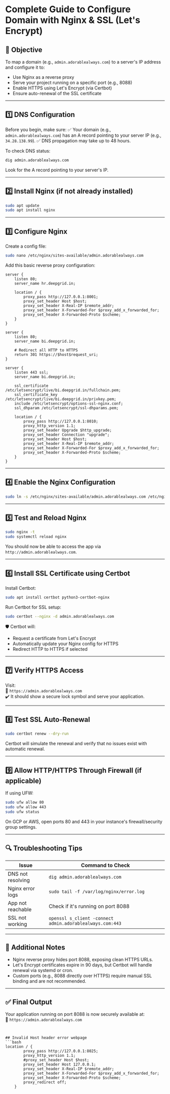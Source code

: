 # Complete Guide to Configure Domain with Nginx & SSL (Let's Encrypt)

## 🎯 Objective
To map a domain (e.g., `admin.adorablealways.com`) to a server's IP address and configure it to:
- Use Nginx as a reverse proxy
- Serve your project running on a specific port (e.g., 8088)
- Enable HTTPS using Let's Encrypt (via Certbot)
- Ensure auto-renewal of the SSL certificate

---

## 1️⃣ DNS Configuration
Before you begin, make sure:
✅ Your domain (e.g., `admin.adorablealways.com`) has an A record pointing to your server IP (e.g., `34.28.138.99`).
✅ DNS propagation may take up to 48 hours.

To check DNS status:
```bash
dig admin.adorablealways.com
```
Look for the A record pointing to your server's IP.

---

## 2️⃣ Install Nginx (if not already installed)
```bash
sudo apt update
sudo apt install nginx
```

---

## 3️⃣ Configure Nginx
Create a config file:
```bash
sudo nano /etc/nginx/sites-available/admin.adorablealways.com
```

Add this basic reverse proxy configuration:
```nginx
server {
    listen 80;
    server_name hr.deepgrid.in;

    location / {
        proxy_pass http://127.0.0.1:8001;
        proxy_set_header Host $host;
        proxy_set_header X-Real-IP $remote_addr;
        proxy_set_header X-Forwarded-For $proxy_add_x_forwarded_for;
        proxy_set_header X-Forwarded-Proto $scheme;
    }
}
```

```nginx
server {
    listen 80;
    server_name bi.deepgrid.in;

    # Redirect all HTTP to HTTPS
    return 301 https://$host$request_uri;
}

server {
    listen 443 ssl;
    server_name bi.deepgrid.in;

    ssl_certificate /etc/letsencrypt/live/bi.deepgrid.in/fullchain.pem;
    ssl_certificate_key /etc/letsencrypt/live/bi.deepgrid.in/privkey.pem;
    include /etc/letsencrypt/options-ssl-nginx.conf;
    ssl_dhparam /etc/letsencrypt/ssl-dhparams.pem;

    location / {
        proxy_pass http://127.0.0.1:8010;
        proxy_http_version 1.1;
        proxy_set_header Upgrade $http_upgrade;
        proxy_set_header Connection "upgrade";
        proxy_set_header Host $host;
        proxy_set_header X-Real-IP $remote_addr;
        proxy_set_header X-Forwarded-For $proxy_add_x_forwarded_for;
        proxy_set_header X-Forwarded-Proto $scheme;
    }
}
```

---

## 4️⃣ Enable the Nginx Configuration
```bash
sudo ln -s /etc/nginx/sites-available/admin.adorablealways.com /etc/nginx/sites-enabled/
```

---

## 5️⃣ Test and Reload Nginx
```bash
sudo nginx -t
sudo systemctl reload nginx
```

You should now be able to access the app via `http://admin.adorablealways.com`.

---

## 6️⃣ Install SSL Certificate using Certbot
Install Certbot:
```bash
sudo apt install certbot python3-certbot-nginx
```

Run Certbot for SSL setup:
```bash
sudo certbot --nginx -d admin.adorablealways.com
```

🛡 Certbot will:
- Request a certificate from Let's Encrypt
- Automatically update your Nginx config for HTTPS
- Redirect HTTP to HTTPS if selected

---

## 7️⃣ Verify HTTPS Access
Visit:  
🔗 `https://admin.adorablealways.com`  
✔️ It should show a secure lock symbol and serve your application.

---

## 8️⃣ Test SSL Auto-Renewal
```bash
sudo certbot renew --dry-run
```
Certbot will simulate the renewal and verify that no issues exist with automatic renewal.

---

## 9️⃣ Allow HTTP/HTTPS Through Firewall (if applicable)
If using UFW:
```bash
sudo ufw allow 80
sudo ufw allow 443
sudo ufw status
```

On GCP or AWS, open ports 80 and 443 in your instance's firewall/security group settings.

---

## 🔍 Troubleshooting Tips

| Issue | Command to Check |
|-------|------------------|
| DNS not resolving | `dig admin.adorablealways.com` |
| Nginx error logs | `sudo tail -f /var/log/nginx/error.log` |
| App not reachable | Check if it's running on port 8088 |
| SSL not working | `openssl s_client -connect admin.adorablealways.com:443` |

---

## 🧠 Additional Notes
- Nginx reverse proxy hides port 8088, exposing clean HTTPS URLs.
- Let's Encrypt certificates expire in 90 days, but Certbot will handle renewal via systemd or cron.
- Custom ports (e.g., 8088 directly over HTTPS) require manual SSL binding and are not recommended.

---

## ✅ Final Output
Your application running on port 8088 is now securely available at:  
🔐 `https://admin.adorablealways.com`
```


## Invalid Host header error webpage
```bash
location / {
        proxy_pass http://127.0.0.1:8025;
        proxy_http_version 1.1;
        #proxy_set_header Host $host;
        proxy_set_header Host 127.0.0.1;
        proxy_set_header X-Real-IP $remote_addr;
        proxy_set_header X-Forwarded-For $proxy_add_x_forwarded_for;
        proxy_set_header X-Forwarded-Proto $scheme;
        proxy_redirect off;
    }
```
